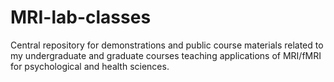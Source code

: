 # MRI-lab-classes

Central repository for demonstrations and public course materials related to my undergraduate and graduate courses teaching applications of MRI/fMRI for psychological and health sciences. 

